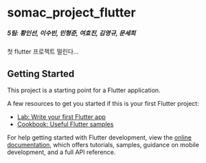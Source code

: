 # somac_project_flutter

##### 5팀: 황인선, 이수빈, 민형준, 여효진, 김영규, 문세희  
첫 flutter 프로젝트 떨린다...
## Getting Started

This project is a starting point for a Flutter application.

A few resources to get you started if this is your first Flutter project:

- [Lab: Write your first Flutter app](https://docs.flutter.dev/get-started/codelab)
- [Cookbook: Useful Flutter samples](https://docs.flutter.dev/cookbook)

For help getting started with Flutter development, view the
[online documentation](https://docs.flutter.dev/), which offers tutorials,
samples, guidance on mobile development, and a full API reference.
